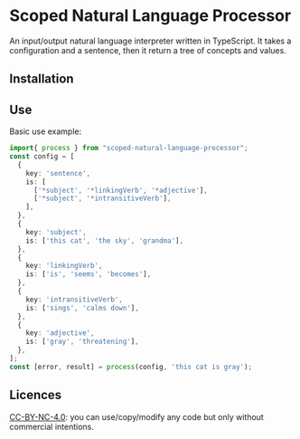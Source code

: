 # Scoped Natural Language Processor

An input/output natural language interpreter written in TypeScript. It takes a configuration and a sentence, then it return a tree of concepts and values.

## Installation

## Use
Basic use example:
```typescript
import{ process } from "scoped-natural-language-processor";
const config = [
  {
    key: 'sentence',
    is: [
      ['*subject', '*linkingVerb', '*adjective'],
      ['*subject', '*intransitiveVerb'],
    ],
  },
  {
    key: 'subject',
    is: ['this cat', 'the sky', 'grandma'],
  },
  {
    key: 'linkingVerb',
    is: ['is', 'seems', 'becomes'],
  },
  {
    key: 'intransitiveVerb',
    is: ['sings', 'calms down'],
  },
  {
    key: 'adjective',
    is: ['gray', 'threatening'],
  },
];
const [error, result] = process(config, 'this cat is gray');
```

## Licences
[CC-BY-NC-4.0](https://creativecommons.org/licenses/by-nc/4.0/): you can use/copy/modify any code but only without commercial intentions.